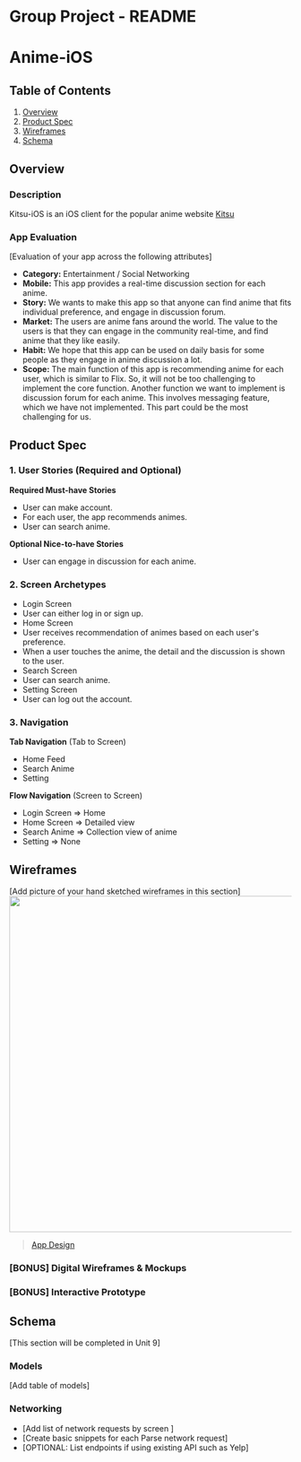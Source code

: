 Group Project - README
===

# Anime-iOS

## Table of Contents
1. [Overview](#Overview)
1. [Product Spec](#Product-Spec)
1. [Wireframes](#Wireframes)
2. [Schema](#Schema)

## Overview
### Description
Kitsu-iOS is an iOS client for the popular anime website [Kitsu](https://kitsu.io/)

### App Evaluation
[Evaluation of your app across the following attributes]
- **Category:** Entertainment / Social Networking
- **Mobile:** This app provides a real-time discussion section for each anime.
- **Story:** We wants to make this app so that anyone can find anime that fits individual preference, and engage in discussion forum.
- **Market:** The users are anime fans around the world. The value to the users is that they can engage in the community real-time, and find anime that they like easily.
- **Habit:** We hope that this app can be used on daily basis for some people as they engage in anime discussion a lot.
- **Scope:** The main function of this app is recommending anime for each user, which is similar to Flix. So, it will not be too challenging to implement the core function. Another function we want to implement is discussion forum for each anime. This involves messaging feature, which we have not implemented. This part could be the most challenging for us.

## Product Spec

### 1. User Stories (Required and Optional)

**Required Must-have Stories**

* User can make account.
* For each user, the app recommends animes.
* User can search anime.

**Optional Nice-to-have Stories**

* User can engage in discussion for each anime.

### 2. Screen Archetypes

* Login Screen
* User can either log in or sign up.
* Home Screen
* User receives recommendation of animes based on each user's preference.
* When a user touches the anime, the detail and the discussion is shown to the user.
* Search Screen
* User can search anime.
* Setting Screen
* User can log out the account. 

### 3. Navigation

**Tab Navigation** (Tab to Screen)

* Home Feed
* Search Anime
* Setting

**Flow Navigation** (Screen to Screen)

* Login Screen
=> Home
* Home Screen
=> Detailed view
* Search Anime
=> Collection view of anime
* Setting
=> None

## Wireframes
[Add picture of your hand sketched wireframes in this section]
<img src="https://imgur.com/gallery/QhjVjC2" width=600>
<blockquote class="imgur-embed-pub" lang="en" data-id="a/QhjVjC2"><a href="//imgur.com/QhjVjC2">App Design</a></blockquote><script async src="//s.imgur.com/min/embed.js" charset="utf-8"></script>

### [BONUS] Digital Wireframes & Mockups

### [BONUS] Interactive Prototype

## Schema
[This section will be completed in Unit 9]
### Models
[Add table of models]
### Networking
- [Add list of network requests by screen ]
- [Create basic snippets for each Parse network request]
- [OPTIONAL: List endpoints if using existing API such as Yelp]

